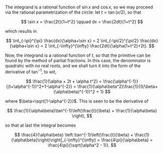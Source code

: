 The integrand is a rational function of $\sin x$ and $\cos x$, so we may proceed via the rational parametrization of the circle: let $t = \tan(x/2)$, so that 

$$
\sin x = \frac{2t}{1+t^2} \qquad dx = \frac{2dt}{1+t^2}
$$

which results in

$$
\int_{-\pi}^{\pi} \frac{dx}{\alpha+\sin x} = 2 \int_{-\pi/2}^{\pi/2} \frac{dx}{\alpha+\sin x} = 2 \int_{-\infty}^{\infty} \frac{2dt}{\alpha(1+t^2)+2t}.
$$

Now, the integrand is a rational function of $t$, so that the primitive can be found by the method of partial fractions. In this case, the denominator is quadratic with no real roots, and we shall turn it into the form of the derivative of $\tan^{-1}$, to wit,

$$
\frac{1}{\alpha + 2t + \alpha t^2} = \frac{\alpha^{-1}}{(t+\alpha^{-1})^2+1-\alpha^{-2}} = \frac{1}{\alpha\beta^2}\frac{1}{(t/\beta+(\alpha\beta)^{-1})^2 + 1}
$$

where $\beta=\sqrt{1-\alpha^{-2}}$. This is seen to be the derivative of 

$$
\frac{1}{\alpha\beta}\tan^{-1}\left(\frac{t}{\beta} + \frac{1}{\alpha\beta} \right),
$$

so that at last the integral becomes

$$
\frac{4}{\alpha\beta} \left.\tan^{-1}\left(\frac{t}{\beta} + \frac{1}{\alpha\beta}\right)\right|_{-\infty}^{\infty} = \frac{4\pi}{\alpha\beta} = \frac{4\pi}{\sqrt(\alpha^2 - 1)}.
$$
